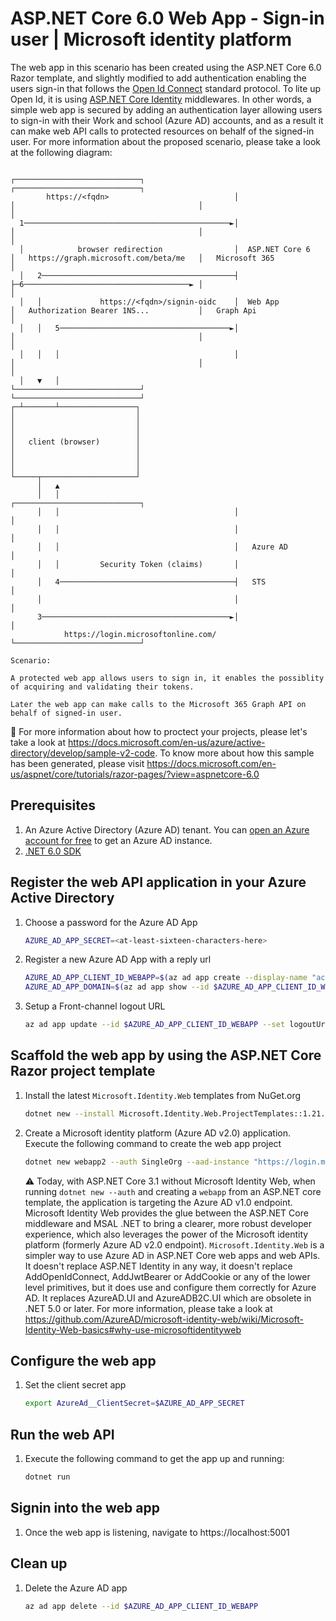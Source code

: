 # ASP.NET Core 6.0 Web App - Sign-in user | Microsoft identity platform

The web app in this scenario has been created using the ASP.NET Core 6.0 Razor template, and slightly modified to add authentication enabling the users sign-in that follows the [Open Id Connect](https://docs.microsoft.com/en-us/azure/active-directory/develop/v2-protocols-oidc) standard protocol. To lite up Open Id, it is using [ASP.NET Core Identity](https://docs.microsoft.com/en-us/aspnet/core/security/authentication/identity?view=aspnetcore-6.0) middlewares.  In other words, a simple web app is secured by adding an authentication layer allowing users to sign-in with their Work and school (Azure AD) accounts, and as a result it can make web API calls to protected resources on behalf of the signed-in user. For more information about the proposed scenario, please take a look at the following diagram:

```output
                                                  ┌────────────────────────────┐                                         ┌────────────────────────────┐
        https://<fqdn>                            │                            │                                         │                            │
  1──────────────────────────────────────────────►│                            │                                         │                            │
  │            browser redirection                │  ASP.NET Core 6            │   https://graph.microsoft.com/beta/me   │   Microsoft 365            │
  │   2───────────────────────────────────────────┤                            ├─6─────────────────────────────────────► │                            │
  │   │             https://<fqdn>/signin-oidc    │  Web App                   │   Authorization Bearer 1NS...           │   Graph Api                │
  │   │   5──────────────────────────────────────►│                            │                                         │                            │
  │   │   │                                       │                            │                                         │                            │
  │   ▼   │                                       └────────────────────────────┘                                         └────────────────────────────┘
┌─┴───────┴─────────────────┐
│                           │
│                           │
│                           │
│   client (browser)        │
│                           │
│                           │
│                           │
└─────┬─────────────────────┘
      │   ▲
      │   │                                       ┌────────────────────────────┐
      │   │                                       │                            │
      │   │                                       │                            │
      │   │                                       │   Azure AD                 │
      │   │         Security Token (claims)       │                            │
      │   4───────────────────────────────────────┤   STS                      │
      │                                           │                            │
      3──────────────────────────────────────────►│                            │
            https://login.microsoftonline.com/    └────────────────────────────┘

Scenario:

A protected web app allows users to sign in, it enables the possiblity of acquiring and validating their tokens.

Later the web app can make calls to the Microsoft 365 Graph API on behalf of signed-in user.
```

:link: For more information about how to proctect your projects, please let's take a look at https://docs.microsoft.com/en-us/azure/active-directory/develop/sample-v2-code. To know more about how this sample has been generated, please visit https://docs.microsoft.com/en-us/aspnet/core/tutorials/razor-pages/?view=aspnetcore-6.0

## Prerequisites

1. An Azure Active Directory (Azure AD) tenant. You can [open an Azure account for free](https://azure.microsoft.com/free) to get an Azure AD instance.
1. [.NET 6.0 SDK](https://dotnet.microsoft.com/download/dotnet/6.0)

## Register the web API application in your Azure Active Directory

1. Choose a password for the Azure AD App

    ```bash
    AZURE_AD_APP_SECRET=<at-least-sixteen-characters-here>
    ```

1. Register a new Azure AD App with a reply url

   ```bash
   AZURE_AD_APP_CLIENT_ID_WEBAPP=$(az ad app create --display-name "active-directory-dotnet-webapp-aspnetcore" --password ${AZURE_AD_APP_SECRET} --reply-urls "https://localhost:5001/signin-oidc" --query appId -o tsv) && \
   AZURE_AD_APP_DOMAIN=$(az ad app show --id $AZURE_AD_APP_CLIENT_ID_WEBAPP --query publisherDomain -o tsv)
   ```

1. Setup a Front-channel logout URL

   ```bash
   az ad app update --id $AZURE_AD_APP_CLIENT_ID_WEBAPP --set logoutUrl="https://localhost:5001/signout-oidc"
   ```

## Scaffold the web app by using the ASP.NET Core Razor project template

1. Install the latest `Microsoft.Identity.Web` templates from NuGet.org

   ```bash
   dotnet new --install Microsoft.Identity.Web.ProjectTemplates::1.21.0
   ```

1. Create a Microsoft identity platform (Azure AD v2.0) application. Execute the following command to create the web app project

   ```bash
   dotnet new webapp2 --auth SingleOrg --aad-instance "https://login.microsoftonline.com/" --client-id ${AZURE_AD_APP_CLIENT_ID_WEBAPP} --tenant-id $(az account show --query tenantId --output tsv) --domain ${AZURE_AD_APP_DOMAIN} --called-api-url "https://graph.microsoft.com/v1.0/me"
   ```

   :warning: Today, with ASP.NET Core 3.1 without Microsoft Identity Web, when running `dotnet new --auth` and creating a `webapp` from an ASP.NET core template, the application is targeting the Azure AD v1.0 endpoint. Microsoft Identity Web provides the glue between the ASP.NET Core middleware and MSAL .NET to bring a clearer, more robust developer experience, which also leverages the power of the Microsoft identity platform (formerly Azure AD v2.0 endpoint). `Microsoft.Identity.Web` is a simpler way to use Azure AD in ASP.NET Core web apps and web APIs. It doesn't replace ASP.NET Identity in any way, it doesn't replace AddOpenIdConnect, AddJwtBearer or AddCookie or any of the lower level primitives, but it does use and configure them correctly for Azure AD. It replaces AzureAD.UI and AzureADB2C.UI which are obsolete in .NET 5.0 or later. For more information, please take a look at https://github.com/AzureAD/microsoft-identity-web/wiki/Microsoft-Identity-Web-basics#why-use-microsoftidentityweb

## Configure the web app

1. Set the client secret app

   ```bash
   export AzureAd__ClientSecret=$AZURE_AD_APP_SECRET
   ```

## Run the web API

1. Execute the following command to get the app up and running:

   ```bash
   dotnet run
   ```

## Signin into the web app

1. Once the web app is listening, navigate to https://localhost:5001

## Clean up

1. Delete the Azure AD app

   ```bash
   az ad app delete --id $AZURE_AD_APP_CLIENT_ID_WEBAPP
   ```
